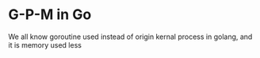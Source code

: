 # G-P-M in Go

We all know goroutine used instead of origin kernal process in golang, and it is memory used less 

